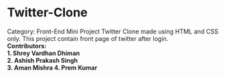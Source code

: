 # Twitter-Clone<br>
Category: Front-End Mini Project
Twitter Clone made using HTML and CSS only. This project contain front page of twitter after login. <br>
 <strong>Contributors:<strong> <br>
    1. Shrey Vardhan Dhiman<br>
    2. Ashish Prakash Singh<br>
    3. Aman Mishra
    4. Prem Kumar
